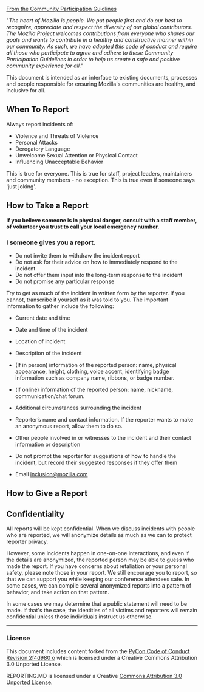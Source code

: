 
[From the Community Participation Guidlines](https://www.mozilla.org/en-US/about/governance/policies/participation/)

"*The heart of Mozilla is people. We put people first and do our best to recognize, appreciate and respect the diversity of our global contributors. The Mozilla Project welcomes contributions from everyone who shares our goals and wants to contribute in a healthy and constructive manner within our community. As such, we have adopted this code of conduct and require all those who participate to agree and adhere to these Community Participation Guidelines in order to help us create a safe and positive community experience for all.*"

This document is intended as an interface to existing documents, processes and people responsible for ensuring Mozilla's communities are healthy, and inclusive for all.  

## When To Report

Always report incidents of:

* Violence and Threats of Violence
* Personal Attacks
* Derogatory Language
* Unwelcome Sexual Attention or Physical Contact
* Influencing Unacceptable Behavior

This is true for everyone.  This is true for staff, project leaders, maintainers and community members - no exception.   This is true even if someone says 'just joking'.


## How to Take a Report

**If you believe someone is in physical danger, consult with a staff member, of volunteer you trust to call your local emergency number.**

### I someone gives you a report.

* Do not invite them to withdraw the incident report
* Do not ask for their advice on how to immediately respond to the incident
* Do not offer them input into the long-term response to the incident
* Do not promise any particular response

Try to get as much of the incident in written form by the reporter. If you cannot, transcribe it yourself as it was told to you. The important information to gather include the following:

* Current date and time
* Date and time of the incident
* Location of incident
* Description of the incident
* (If in person) information of the reported person: name, physical appearance, height, clothing, voice accent, identifying badge information such as company name, ribbons, or badge number.
* (if online) information of the reported person:  name, nickname, communication/chat forum.
* Additional circumstances surrounding the incident
* Reporter’s name and contact information. If the reporter wants to make an anonymous report, allow them to do so. 
* Other people involved in or witnesses to the incident and their contact information or description
* Do not prompt the reporter for suggestions of how to handle the incident, but record their suggested responses if they offer them


* Email [inclusion@mozilla.com](mailto:inclusion@mozilla.com)

## How to Give a Report

## Confidentiality

All reports will be kept confidential. When we discuss incidents with people who are reported, we will anonymize details as much as we can to protect reporter privacy.

However, some incidents happen in one-on-one interactions, and even if the details are anonymized, the reported person may be able to guess who made the report. If you have concerns about retaliation or your personal safety, please note those in your report. We still encourage you to report, so that we can support you while keeping our conference attendees safe. In some cases, we can compile several anonymized reports into a pattern of behavior, and take action on that pattern.

In some cases we may determine that a public statement will need to be made. If that's the case, the identities of all victims and reporters will remain confidential unless those individuals instruct us otherwise.

______
### License

This document includes content forked from the [PyCon Code of Conduct Revision 2f4d980 o](https://us.pycon.org/2018/about/code-of-conduct/) which is licensed under a Creative Commons Attribution 3.0 Unported License.

REPORTING.MD is licensed under a Creative [Commons Attribution 3.0 Unported License](https://creativecommons.org/licenses/by/3.0/).
